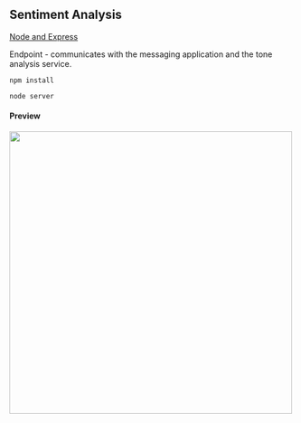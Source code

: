 ## Sentiment Analysis

[Node and Express](https://medium.com/@sueann.ioanis/creating-a-conversational-ai-slack-bot-843a9453128b)

Endpoint - communicates with the messaging application and the tone analysis service. 

`npm install`

`node server`

#### Preview

<img src="https://cdn-images-1.medium.com/max/1200/1*QwUIMxF9gVisCrfC-hvn7Q.png" width=500 />
